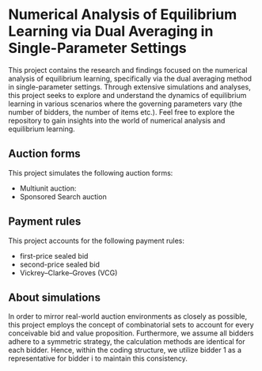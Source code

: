 # Numerical Analysis of Equilibrium Learning via Dual Averaging in Single-Parameter Settings
This project contains the research and findings focused on the numerical analysis of equilibrium learning, specifically via the dual averaging method in single-parameter settings. Through extensive simulations and analyses, this project seeks to explore and understand the dynamics of equilibrium learning in various scenarios where the governing parameters vary (the number of bidders, the number of items etc.). Feel free to explore the repository to gain insights into the world of numerical analysis and equilibrium learning.

## Auction forms
This project simulates the following auction forms:
- Multiunit auction:
- Sponsored Search auction

## Payment rules
This project accounts for the following payment rules:
- first-price sealed bid
- second-price sealed bid
- Vickrey–Clarke–Groves (VCG)

## About simulations
In order to mirror real-world auction environments as closely as possible, this project employs the concept of combinatorial sets to account for every conceivable bid and value proposition. Furthermore, we assume all bidders adhere to a symmetric strategy, the calculation methods are identical for each bidder. Hence, within the coding structure, we utilize bidder 1 as a representative for bidder i to maintain this consistency.
